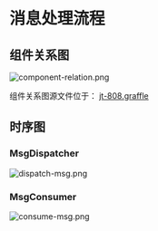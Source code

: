 # 消息处理流程

## 组件关系图

<p class="demo">
    <img :src="$withBase('/img/v2/design/component-relation.png')" alt="component-relation.png">
</p>

组件关系图源文件位于： [jt-808.graffle](https://github.com/hylexus/jt-framework/tree/master/docs/help/jt-808.graffle)

## 时序图

### MsgDispatcher

<p class="demo">
    <img :src="$withBase('/img/v2/design/dispatch-msg.png')" alt="dispatch-msg.png">
</p>

### MsgConsumer

<p class="demo">
    <img :src="$withBase('/img/v2/design/consume-msg.png')" alt="consume-msg.png">
</p>


